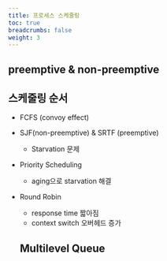 ```yaml
---
title: 프로세스 스케줄링
toc: true
breadcrumbs: false
weight: 3
---
```

## preemptive & non-preemptive

## 스케줄링 순서
* FCFS (convoy effect)
* SJF(non-preemptive) & SRTF (preemptive)
  * Starvation 문제
* Priority Scheduling
  * aging으로 starvation 해결
* Round Robin
  * response time 짧아짐
  * context switch 오버헤드 증가

  ## Multilevel Queue